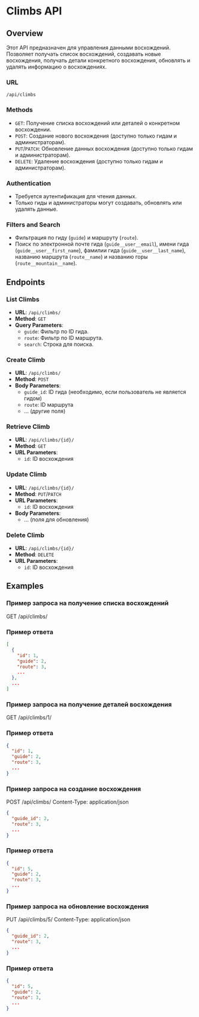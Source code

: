 # Climbs API

## Overview

Этот API предназначен для управления данными восхождений. Позволяет получать список восхождений, создавать новые восхождения, получать детали конкретного восхождения, обновлять и удалять информацию о восхождениях.

### URL

`/api/climbs`


### Methods

- `GET`: Получение списка восхождений или деталей о конкретном восхождении.
- `POST`: Создание нового восхождения (доступно только гидам и администраторам).
- `PUT`/`PATCH`: Обновление данных восхождения (доступно только гидам и администраторам).
- `DELETE`: Удаление восхождения (доступно только гидам и администраторам).

### Authentication

- Требуется аутентификация для чтения данных.
- Только гиды и администраторы могут создавать, обновлять или удалять данные.

### Filters and Search

- Фильтрация по гиду (`guide`) и маршруту (`route`).
- Поиск по электронной почте гида (`guide__user__email`), имени гида (`guide__user__first_name`), фамилии гида (`guide__user__last_name`), названию маршрута (`route__name`) и названию горы (`route__mountain__name`).

## Endpoints

### List Climbs

- **URL**: `/api/climbs/`
- **Method**: `GET`
- **Query Parameters**:
  - `guide`: Фильтр по ID гида.
  - `route`: Фильтр по ID маршрута.
  - `search`: Строка для поиска.

### Create Climb

- **URL**: `/api/climbs/`
- **Method**: `POST`
- **Body Parameters**:
  - `guide_id`: ID гида (необходимо, если пользователь не является гидом)
  - `route`: ID маршрута
  - ... (другие поля)

### Retrieve Climb

- **URL**: `/api/climbs/{id}/`
- **Method**: `GET`
- **URL Parameters**:
  - `id`: ID восхождения

### Update Climb

- **URL**: `/api/climbs/{id}/`
- **Method**: `PUT`/`PATCH`
- **URL Parameters**:
  - `id`: ID восхождения
- **Body Parameters**:
  - ... (поля для обновления)

### Delete Climb

- **URL**: `/api/climbs/{id}/`
- **Method**: `DELETE`
- **URL Parameters**:
  - `id`: ID восхождения

## Examples

### Пример запроса на получение списка восхождений

GET /api/climbs/

### Пример ответа

```json
[
  {
    "id": 1,
    "guide": 2,
    "route": 3,
    ...
  },
  ...
]
```

### Пример запроса на получение деталей восхождения

GET /api/climbs/1/

### Пример ответа

```json
{
  "id": 1,
  "guide": 2,
  "route": 3,
  ...
}
```


### Пример запроса на создание восхождения

POST /api/climbs/
Content-Type: application/json

```json
{
  "guide_id": 2,
  "route": 3,
  ...
}
```

### Пример ответа

```json
{
  "id": 5,
  "guide": 2,
  "route": 3,
  ...
}
```


### Пример запроса на обновление восхождения

PUT /api/climbs/5/
Content-Type: application/json

```json
{
  "guide_id": 2,
  "route": 3,
  ...
}
```

### Пример ответа

```json
{
  "id": 5,
  "guide": 2,
  "route": 3,
  ...
}
```
